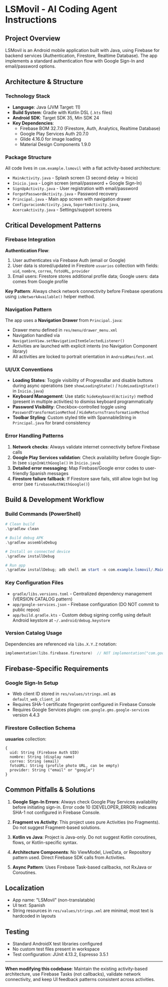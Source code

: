 # LSMovil - AI Coding Agent Instructions

## Project Overview
LSMovil is an Android mobile application built with Java, using Firebase for backend services (Authentication, Firestore, Realtime Database). The app implements a standard authentication flow with Google Sign-In and email/password options.

## Architecture & Structure

### Technology Stack
- **Language**: Java (JVM Target: 11)
- **Build System**: Gradle with Kotlin DSL (`.kts` files)
- **Android SDK**: Target SDK 35, Min SDK 24
- **Key Dependencies**: 
  - Firebase BOM 32.7.0 (Firestore, Auth, Analytics, Realtime Database)
  - Google Play Services Auth 20.7.0
  - Glide 4.16.0 for image loading
  - Material Design Components 1.9.0

### Package Structure
All code lives in `com.example.lsmovil` with a flat activity-based architecture:
- `MainActivity.java` - Splash screen (3 second delay → Inicio)
- `Inicio.java` - Login screen (email/password + Google Sign-In)
- `SignUpActivity.java` - User registration with email/password
- `ForgotPasswordActivity.java` - Password recovery
- `Principal.java` - Main app screen with navigation drawer
- `ConfiguracionActivity.java`, `SoporteActivity.java`, `AcercaActivity.java` - Settings/support screens

## Critical Development Patterns

### Firebase Integration
**Authentication Flow**:
1. User authenticates via Firebase Auth (email or Google)
2. User data is stored/updated in Firestore `usuarios` collection with fields: `uid`, `nombre`, `correo`, `fotoURL`, `provider`
3. Email users: Firestore stores additional profile data; Google users: data comes from Google profile

**Key Pattern**: Always check network connectivity before Firebase operations using `isNetworkAvailable()` helper method.

### Navigation Pattern
The app uses a **Navigation Drawer** from `Principal.java`:
- Drawer menu defined in `res/menu/drawer_menu.xml`
- Navigation handled via `NavigationView.setNavigationItemSelectedListener()`
- Activities are launched with explicit intents (no Navigation Component library)
- All activities are locked to portrait orientation in `AndroidManifest.xml`

### UI/UX Conventions
- **Loading States**: Toggle visibility of ProgressBar and disable buttons during async operations (see `showLoadingState()` / `hideLoadingState()` in `Inicio.java`)
- **Keyboard Management**: Use static `hideKeyboard(Activity)` method (present in multiple activities) to dismiss keyboard programmatically
- **Password Visibility**: Checkbox-controlled toggle using `PasswordTransformationMethod` / `HideReturnsTransformationMethod`
- **Toolbar Styling**: Custom styled title with SpannableString in `Principal.java` for brand consistency

### Error Handling Patterns
1. **Network checks**: Always validate internet connectivity before Firebase calls
2. **Google Play Services validation**: Check availability before Google Sign-In (see `signInWithGoogle()` in `Inicio.java`)
3. **Detailed error messaging**: Map Firebase/Google error codes to user-friendly Spanish messages
4. **Firestore failure fallback**: If Firestore save fails, still allow login but log error (see `firebaseAuthWithGoogle()`)

## Build & Development Workflow

### Build Commands (PowerShell)
```powershell
# Clean build
.\gradlew clean

# Build debug APK
.\gradlew assembleDebug

# Install on connected device
.\gradlew installDebug

# Run app
.\gradlew installDebug; adb shell am start -n com.example.lsmovil/.MainActivity
```

### Key Configuration Files
- `gradle/libs.versions.toml` - Centralized dependency management (VERSION CATALOG pattern)
- `app/google-services.json` - Firebase configuration (DO NOT commit to public repos)
- `app/build.gradle.kts` - Custom debug signing config using default Android keystore at `~/.android/debug.keystore`

### Version Catalog Usage
Dependencies are referenced via `libs.X.Y.Z` notation:
```kotlin
implementation(libs.firebase.firestore)  // NOT implementation("com.google.firebase:firebase-firestore")
```

## Firebase-Specific Requirements

### Google Sign-In Setup
- Web client ID stored in `res/values/strings.xml` as `default_web_client_id`
- Requires SHA-1 certificate fingerprint configured in Firebase Console
- Requires Google Services plugin: `com.google.gms.google-services` version 4.4.3

### Firestore Collection Schema
**usuarios** collection:
```
{
  uid: String (Firebase Auth UID)
  nombre: String (display name)
  correo: String (email)
  fotoURL: String (profile photo URL, can be empty)
  provider: String ("email" or "google")
}
```

## Common Pitfalls & Solutions

1. **Google Sign-In Errors**: Always check Google Play Services availability before initiating sign-in. Error code 10 (DEVELOPER_ERROR) indicates SHA-1 not configured in Firebase Console.

2. **Fragment vs Activity**: This project uses pure Activities (no Fragments). Do not suggest Fragment-based solutions.

3. **Kotlin vs Java**: Project is Java-only. Do not suggest Kotlin coroutines, flows, or Kotlin-specific syntax.

4. **Architecture Components**: No ViewModel, LiveData, or Repository pattern used. Direct Firebase SDK calls from Activities.

5. **Async Pattern**: Uses Firebase Task-based callbacks, not RxJava or Coroutines.

## Localization
- App name: "LSMovil" (non-translatable)
- UI text: Spanish
- String resources in `res/values/strings.xml` are minimal; most text is hardcoded in layouts

## Testing
- Standard AndroidX test libraries configured
- No custom test files present in workspace
- Test configuration: JUnit 4.13.2, Espresso 3.5.1

---
**When modifying this codebase**: Maintain the existing activity-based architecture, use Firebase Tasks (not callbacks), validate network connectivity, and keep UI feedback patterns consistent across activities.
